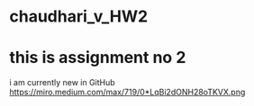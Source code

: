 # chaudhari_v_HW2

# this is assignment no 2
 
i am currently new in GitHub
https://miro.medium.com/max/719/0*LqBi2dONH28oTKVX.png